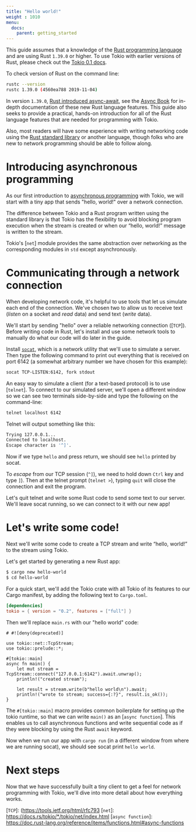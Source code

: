 ```yaml
---
title: "Hello world!"
weight : 1010
menu:
  docs:
    parent: getting_started
---
```


This guide assumes that a knowledge of the [Rust programming language] and are
using Rust `1.39.0` or higher. To use Tokio with earlier versions of Rust,
please check out the [Tokio 0.1 docs].

To check version of Rust on the command line:
```bash
rustc --version
rustc 1.39.0 (4560ea788 2019-11-04)
```

In version `1.39.0`, [Rust introduced async-await], see the [Async Book] for
in-depth documentation of these new Rust language features. This guide also
seeks to provide a practical, hands-on introduction for all of the Rust language
features that are needed for programming with Tokio.

Also, most readers will have some experience with writing networking code
using the [Rust standard library] or another language, though folks who are
new to network programming should be able to follow along.

# Introducing asynchronous programming

As our first introduction to [asynchronous programming](../overview) with
Tokio, we will start with a tiny app that sends "hello, world!" over a
network connection.

The difference between Tokio and a Rust program written using the standard
library is that Tokio has the flexibility to avoid blocking program execution
when the stream is created or when our “hello, world!” message is written
to the stream.

Tokio's [`net`] module provides the same abstraction over networking as
the corresponding modules in `std` except asynchronously.

# Communicating through a network connection

When developing network code, it's helpful to use tools that let us simulate
each end of the connection. We've chosen two to allow us to receive text
(*listen* on a socket and *read* data) and send text (*write* data).

We'll start by sending "hello" over a reliable networking connection ([`TCP`]).
Before writing code in Rust, let's install and use some network tools to
manually do what our code will do later in the guide.

Install [`socat`](../network-utilities/socat), which is a network utility that
we'll use to simulate a server. Then type the following command to print
out everything that is received on port 6142 (a somewhat arbitrary number
we have chosen for this example):

```bash
socat TCP-LISTEN:6142, fork stdout
```

An easy way to simulate a client (for a text-based protocol) is to use
[`telnet`]. To connect to our simulated server, we'll open a different
window so we can see two terminals side-by-side and type the following on the
command-line:

```bash
telnet localhost 6142
```

Telnet will output something like this:
```bash
Trying 127.0.0.1...
Connected to localhost.
Escape character is '^]'.
```

Now if we type `hello` and press return, we should see `hello` printed by
socat.

To *escape* from our TCP session (`^]`), we need to hold down `Ctrl` key and
type `]`). Then at the telnet prompt (`telnet >`), typing `quit` will close
the connection and exit the program.

Let's quit telnet and write some Rust code to send some text to our server.
We'll leave socat running, so we can connect to it with our new app!

# Let's write some code!

Next we'll write some code to create a TCP stream and write “hello, world!”
to the stream using Tokio.

Let's get started by generating a new Rust app:

```bash
$ cargo new hello-world
$ cd hello-world
```

For a quick start, we'll add the Tokio crate with all Tokio of its features
to our Cargo manifest, by adding the following text to `Cargo.toml`.

```toml
[dependencies]
tokio = { version = "0.2", features = ["full"] }
```

Then we'll replace `main.rs` with our "hello world" code:

```rust,no_run
# #![deny(deprecated)]

use tokio::net::TcpStream;
use tokio::prelude::*;

#[tokio::main]
async fn main() {
    let mut stream = TcpStream::connect("127.0.0.1:6142").await.unwrap();
    println!("created stream");

    let result = stream.write(b"hello world\n").await;
    println!("wrote to stream; success={:?}", result.is_ok());
}
```

The `#[tokio::main]` macro provides common boilerplate for setting up the
tokio runtime, so that we can write `main()` as an [`async function`]. This
enables us to call asynchronous functions and write sequential code as if
they were blocking by using the Rust `await` keyword.

Now when we run our app with `cargo run` (in a different window from where
we are running socat), we should see socat print `hello world`.

# Next steps

Now that we have successfully built a tiny client to get a feel for network
programming with Tokio, we'll dive into more detail about how everything works.

[Rust programming language]: https://www.rust-lang.org/
[Tokio 0.1 docs]: https://v0-1--tokio.netlify.com/docs/getting-started/hello-world/
[Rust introduced async-await]: https://blog.rust-lang.org/2019/11/07/Async-await-stable.html
[Async Book]: https://rust-lang.github.io/async-book/index.html
[Rust standard library]: https://doc.rust-lang.org/std/net/index.html
[`TCP`]: (https://tools.ietf.org/html/rfc793
[`net`]: https://docs.rs/tokio/*/tokio/net/index.html
[`async function`]: https://doc.rust-lang.org/reference/items/functions.html#async-functions
